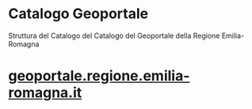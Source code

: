 # Catalogo Geoportale
Struttura del Catalogo del Catalogo del Geoportale della Regione Emilia-Romagna

# <a href="https://geoportale.regione.emilia-romagna.it" target = "_blank">geoportale.regione.emilia-romagna.it</a>